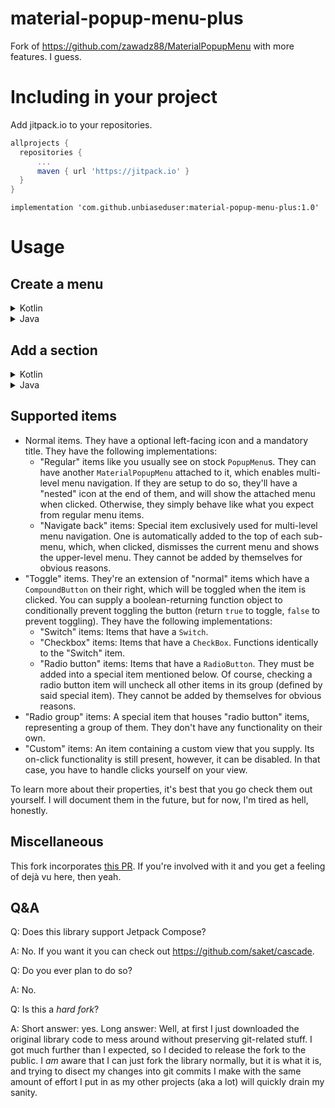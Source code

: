 # material-popup-menu-plus
Fork of https://github.com/zawadz88/MaterialPopupMenu with more features. I guess.

# Including in your project
Add jitpack.io to your repositories.
```gradle
allprojects {
  repositories {
	  ...
	  maven { url 'https://jitpack.io' }
  }
}
```

```
implementation 'com.github.unbiaseduser:material-popup-menu-plus:1.0'
```

# Usage

## Create a menu

<details>
  <summary>Kotlin</summary>

  ```kotlin
  //use the extension function on View
  myView.popupMenu(requireContext()) {
  //DSL to build a menu here.
  }
  ```
  
</details>

<details>
  <summary>Java</summary>
  
  ```java
  new PopupMenuBuilder(requireContext(), myView)
  //builder methods to create a menu
  .build();
  ```
  
</details>

## Add a section

<details>
  <summary>Kotlin</summary>

  ```kotlin
  //Inside the popupMenu function
  section {
    title = "This is an optional title"
    //Add items here. Of course, there's DSL for items too.
  }
  ```
  
</details>

<details>
  <summary>Java</summary>
  
  ```java
  //Inside an instance of PopupMenuBuilder
  .addSection(new SectionBuilder()
          .setTitle("This is an optional title")
          //Add items here.
          .build())
  ```
  
</details>

## Supported items
- Normal items. They have a optional left-facing icon and a mandatory title. They have the following implementations:
  - "Regular" items like you usually see on stock `PopupMenu`s. They can have another `MaterialPopupMenu` attached to it, which enables multi-level menu navigation. If
  they are setup to do so, they'll have a "nested" icon at the end of them, and will show the attached menu when clicked. Otherwise, they simply behave like what you expect from regular menu items.
  - "Navigate back" items: Special item exclusively used for multi-level menu navigation. One is automatically added to the top of each sub-menu, which, when clicked,
  dismisses the current menu and shows the upper-level menu. They cannot be added by themselves for obvious reasons.
- "Toggle" items. They're an extension of "normal" items which have a `CompoundButton` on their right, which will be toggled when the item is clicked.
You can supply a boolean-returning function object to conditionally prevent toggling the button (return `true` to toggle, `false` to prevent toggling).
They have the following implementations:
  - "Switch" items: Items that have a `Switch`.
  - "Checkbox" items: Items that have a `CheckBox`. Functions identically to the "Switch" item.
  - "Radio button" items: Items that have a `RadioButton`. They must be added into a special item mentioned below. Of course, checking a radio button item will uncheck all
  other items in its group (defined by said special item). They cannot be added by themselves for obvious reasons.
- "Radio group" items: A special item that houses "radio button" items, representing a group of them. They don't have any functionality on their own.
- "Custom" items: An item containing a custom view that you supply. Its on-click functionality is still present, however, it can be disabled. In that case, you have to handle
clicks yourself on your view.

To learn more about their properties, it's best that you go check them out yourself. I will document them in the future, but for now, I'm tired as hell, honestly.

## Miscellaneous
This fork incorporates [this PR](https://github.com/zawadz88/MaterialPopupMenu/pull/75). If you're involved with it and you get a feeling of dejà vu here, then yeah.

## Q&A
Q: Does this library support Jetpack Compose?

A: No. If you want it you can check out https://github.com/saket/cascade.

Q: Do you ever plan to do so?

A: No.

Q: Is this a *hard fork*?

A: Short answer: yes. Long answer: Well, at first I just downloaded the original library code to mess around without preserving git-related stuff. I got much further
than I expected, so I decided to release the fork to the public. I *am* aware that I can just fork the library normally, but it is what it is, and trying to disect my
changes into git commits I make with the same amount of effort I put in as my other projects (aka a lot) will quickly drain my sanity.
